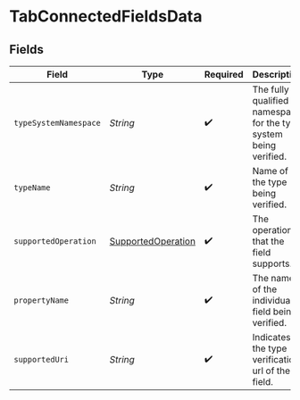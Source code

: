 # TabConnectedFieldsData


## Fields

| Field                                                               | Type                                                                | Required                                                            | Description                                                         |
| ------------------------------------------------------------------- | ------------------------------------------------------------------- | ------------------------------------------------------------------- | ------------------------------------------------------------------- |
| `typeSystemNamespace`                                               | *String*                                                            | :heavy_check_mark:                                                  | The fully qualified namespace for the type system being verified.   |
| `typeName`                                                          | *String*                                                            | :heavy_check_mark:                                                  | Name of the type being verified.                                    |
| `supportedOperation`                                                | [SupportedOperation](../../models/components/SupportedOperation.md) | :heavy_check_mark:                                                  | The operation that the field supports.                              |
| `propertyName`                                                      | *String*                                                            | :heavy_check_mark:                                                  | The name of the individual field being verified.                    |
| `supportedUri`                                                      | *String*                                                            | :heavy_check_mark:                                                  | Indicates the type verification url of the field.                   |